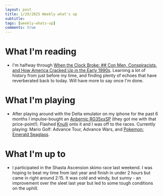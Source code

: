 ```yaml
---
layout: post
title: 1/29/2025 Weekly what's up
subtitle: 
tags: [weekly-whats-up]
comments: true
---
```


# What I'm reading
- I'm halfway through [When the Clock Broke: ## Con Men, Conspiracists, and How America Cracked Up in the Early 1990s](https://us.macmillan.com/books/9780374605445/whentheclockbroke/). Learning a lot of history from just before my time, and finding plenty of echoes that have reverberated back to today. Will have more to say once I'm done.

# What I'm playing
- After playing around with the Delta emulator on my iphone for the past 6 months I impulse-bought an [Anbernic RG35xxSP](https://anbernic.com/products/rg35xxsp?variant=45255733149953) (they got me with that price-point!). Flashed [Knulli](https://knulli.org/) onto it and I was off to the races. Currently playing: Mario Golf: Advance Tour, Advance Wars, and [Pokemon: Emerald Seaglass](https://pokemonemeraldseaglass.com/).

# What I'm up to
- I participated in the Shasta Ascension skimo race last weekend. I was hoping to beat my time from last year and finish in under 2 hours but came in right around 2:15. It was cold and windy, but sunny - an improvement over the sleet last year but led to some tough conditions on the uphill.
